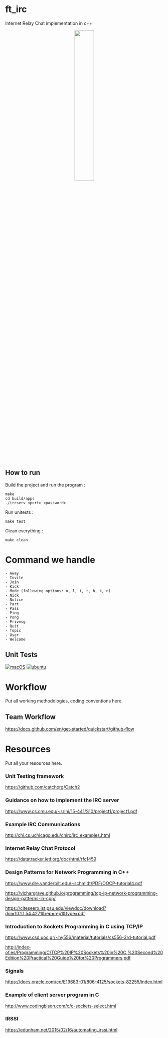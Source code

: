 # ft_irc

Internet Relay Chat implementation in c++
<p align="center">
<img src="https://www.marineterrein.nl/wp-content/uploads/2019/09/highres_482360765-830x466.jpeg"  width=35% height=35%>
</p>


## How to run

Build the project and run the program :
```
make
cd build/apps
./ircserv <port> <password>
```
Run unitests : 
```
make test
```
Clean everything :
```
make clean
```

# Command we handle
    - Away
    - Invite
    - Join
    - Kick
    - Mode (following options: o, l, i, t, b, k, n)
    - Nick
    - Notice
    - Part
    - Pass
    - Ping
    - Pong
    - Privmsg
    - Quit
    - Topic
    - User
    - Welcome

## Unit Tests

[![macOS](https://github.com/Eutienne/IRC_SERVER/actions/workflows/macos.yml/badge.svg)](https://github.com/Eutienne/IRC_SERVER/actions/workflows/macos.yml)
[![ubuntu](https://github.com/Eutienne/IRC_SERVER/actions/workflows/ubuntu.yml/badge.svg)](https://github.com/Eutienne/IRC_SERVER/actions/workflows/ubuntu.yml)


# Workflow
Put all working methodologies, coding conventions here.

## Team Workflow
https://docs.github.com/en/get-started/quickstart/github-flow


# Resources
Put all your resources here.

### Unit Testing framework
https://github.com/catchorg/Catch2

### Guidance on how to implement the IRC server
https://www.cs.cmu.edu/~srini/15-441/S10/project1/project1.pdf

### Example IRC Communications
http://chi.cs.uchicago.edu/chirc/irc_examples.html

### Internet Relay Chat Protocol
https://datatracker.ietf.org/doc/html/rfc1459

### Design Patterns for Network Programming in C++
https://www.dre.vanderbilt.edu/~schmidt/PDF/OOCP-tutorial4.pdf

https://vichargrave.github.io/programming/tcp-ip-network-programming-design-patterns-in-cpp/

https://citeseerx.ist.psu.edu/viewdoc/download?doi=10.1.1.54.4271&rep=rep1&type=pdf

### Introduction to Sockets Programming in C using TCP/IP
https://www.csd.uoc.gr/~hy556/material/tutorials/cs556-3rd-tutorial.pdf

http://index-of.es/Programming/C/TCP%20IP%20Sockets%20in%20C,%20Second%20Edition%20Practical%20Guide%20for%20Programmers.pdf

### Signals
https://docs.oracle.com/cd/E19683-01/806-4125/sockets-82255/index.html

### Example of client server program in C
http://www.codingbison.com/c/c-sockets-select.html

### IRSSI

https://edunham.net/2015/02/16/automating_irssi.html
